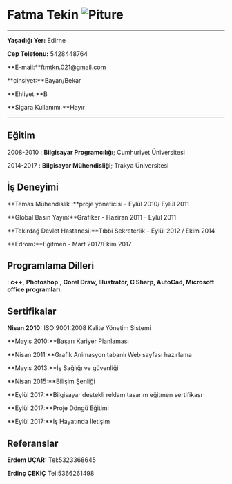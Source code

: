 Fatma Tekin ![Piture](https://drive.google.com/open?id=1FAVd70ikYSPYF5OHh0zdmtm8Oa-OLd9W)
============ 

-------------------     ----------------------------
**Yaşadığı Yer:** Edirne

**Cep Telefonu:** 5428448764

**E-mail:**ftmtkn.021@gmail.com

**cinsiyet:**Bayan/Bekar

**Ehliyet:**B

**Sigara Kullanımı:**Hayır
-------------------     ----------------------------

Eğitim
---------
2008-2010
:   **Bilgisayar Programcılığı**; Cumhuriyet Üniversitesi

    

2014-2017
:   **Bilgisayar Mühendisliği**; Trakya Üniversitesi


İş Deneyimi 
----------

**Temas Mühendislik :**proje yöneticisi - Eylül 2010/ Eylül 2011

**Global Basın Yayın:**Grafiker - Haziran 2011 - Eylül 2011 

**Tekirdağ Devlet Hastanesi:**Tıbbi Sekreterlik - Eylül 2012 / Ekim 2014

**Edrom:**Eğitmen -  Mart 2017/Ekim 2017 





Programlama Dilleri
---

:   **c++,**    **Photoshop** , **Corel Draw, Illustratör, C Sharp, AutoCad, Microsoft office programları:** 

Sertifikalar       
------
**Nisan 2010:** ISO 9001:2008 Kalite Yönetim Sistemi

**Mayıs 2010:**Başarı Kariyer Planlaması

**Nisan 2011:**Grafik Animasyon tabanlı Web sayfası hazırlama

**Mayıs 2013:**İş Sağlığı ve güvenliği

**Nisan 2015:**Bilişim Şenliği

**Eylül 2017:**Bilgisayar destekli reklam tasarım eğitmen sertifikası

**Eylül 2017:**Proje Döngü Eğitimi

**Eylül 2017:**İş Hayatında İletişim

Referanslar
----
**Erdem UÇAR:**   Tel:5323368645

**Erdinç ÇEKİÇ** Tel:5366261498



